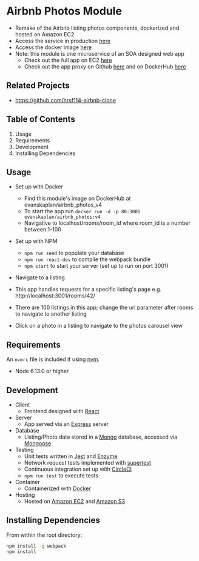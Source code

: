 # Airbnb Photos Module

- Remake of the Airbnb listing photos components, dockerized and hosted on Amazon EC2
- Access the service in production [here](http://ec2-54-215-239-201.us-west-1.compute.amazonaws.com/rooms/14/)
- Access the docker image [here](https://hub.docker.com/r/evanskaplan/airbnb_photos/tags)
- Note: this module is one microservice of an SOA designed web app
  - Check out the full app on EC2 [here](http://ec2-13-52-187-113.us-west-1.compute.amazonaws.com/rooms/14/)
  - Check out the app proxy on Github [here](https://github.com/hrsf114-airbnb-clone/airbnb-proxy-evan) and on DockerHub [here](https://hub.docker.com/r/evanskaplan/airbnb_proxy/tags)

## Related Projects

  - https://github.com/hrsf114-airbnb-clone

## Table of Contents

1. Usage
1. Requirements
1. Development
1. Installing Dependencies

## Usage
- Set up with Docker
  - Find this module's image on DockerHub at evanskaplan/airbnb_photos_v4
  - To start the app run `docker run -d -p 80:3001 evanskaplan/airbnb_photos:v4`
  - Navigative to localhost/rooms/room_id where room_id is a number between 1-100
  
- Set up with NPM
  - `npm run seed` to populate your database
  - `npm run react-dev` to compile the webpack bundle
  - `npm start` to start your server (set up to run on port 3001)
 - Navigate to a listing
  - This app handles requests for a specific listing's page e.g. http://localhost:3001/rooms/42/
  - There are 100 listings in this app; change the url parameter after rooms to navigate to another listing
  - Click on a photo in a listing to navigate to the photos carousel view

## Requirements

An `nvmrc` file is included if using [nvm](https://github.com/creationix/nvm).

- Node 6.13.0 or higher

## Development
- Client
  - Frontend designed with [React](https://reactjs.org/)
- Server
  - App served via an [Express](https://expressjs.com/) server
- Database
  - Listing/Photo data stored in a [Mongo](https://www.mongodb.com/) database, accessed via [Mongoose](https://mongoosejs.com/)
- Testing
  - Unit tests written in [Jest](https://jestjs.io/) and [Enzyme](https://airbnb.io/enzyme/)
  - Network request tests implemented with [supertest](https://www.npmjs.com/package/supertest)
  - Continuous integration set up with [CircleCI](https://circleci.com/)
  - `npm run test` to execute tests
- Container
  - Containerized with [Docker](https://www.docker.com/)
- Hosting
  - Hosted on [Amazon EC2](https://aws.amazon.com/ec2/) and [Amazon S3](https://aws.amazon.com/s3/)
## Installing Dependencies

From within the root directory:

```sh
npm install -g webpack
npm install
```

